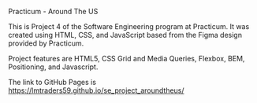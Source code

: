 Practicum - Around The US

This is Project 4 of the Software Engineering program at Practicum. It was created using HTML, CSS, and JavaScript based from the Figma design provided by Practicum.

Project features are HTML5, CSS Grid and Media Queries, Flexbox, BEM, Positioning, and Javascript.

The link to GitHub Pages is https://lmtraders59.github.io/se_project_aroundtheus/
